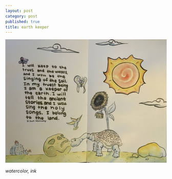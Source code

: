 ```yaml
---
layout: post
category: post
published: true
title: earth keeper
---
```

![keeper of the earth](/media/u-r-da-land.jpeg)
<!--more-->
<span class='date fr'>*watercolor, ink*</span><br>  
  
  
  